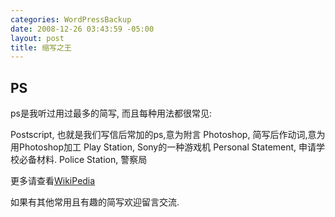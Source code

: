 ```yaml
--- 
categories: WordPressBackup
date: 2008-12-26 03:43:59 -05:00
layout: post
title: 缩写之王
---
```

<h2><strong>PS</strong></h2>
<!--more-->
ps是我听过用过最多的简写, 而且每种用法都很常见:

Postscript, 也就是我们写信后常加的ps,意为附言
Photoshop, 简写后作动词,意为用Photoshop加工
Play Station, Sony的一种游戏机
Personal Statement, 申请学校必备材料.
Police Station, 警察局

更多请查看<a href="http://en.wikipedia.org/wiki/PS" target="_blank">WikiPedia</a>

如果有其他常用且有趣的简写欢迎留言交流.
